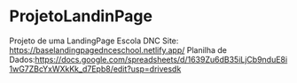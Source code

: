 # ProjetoLandinPage
Projeto de uma LandingPage Escola DNC
Site: https://baselandingpagednceschool.netlify.app/
Planilha de Dados:https://docs.google.com/spreadsheets/d/1639Zu6dB35iLjCb9nduE8i1wG7ZBcYxWXkKk_d7Epb8/edit?usp=drivesdk